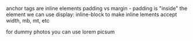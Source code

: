 anchor tags are inline elements
padding vs margin - padding is "inside" the element
we can use display: inline-block to make inline lements accept width, mb, mt, etc

for dummy photos you can use lorem picsum
